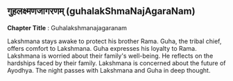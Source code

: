 ## गुहलक्ष्मणजागरणम् (guhalakShmaNajAgaraNam)
**Chapter Title** : Guhalakshmanajagaranam

Lakshmana stays awake to protect his brother Rama. Guha, the tribal chief, offers comfort to Lakshmana. Guha expresses his loyalty to Rama. Lakshmana is worried about their family's well-being. He reflects on the hardships faced by their family. Lakshmana is concerned about the future of Ayodhya. The night passes with Lakshmana and Guha in deep thought.